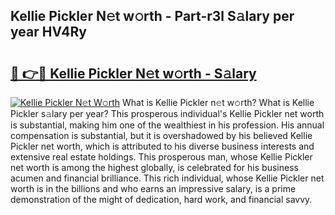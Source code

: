 ## Kellie Pickler N𝚎t w𝚘rth - Part-r3l S𝚊lary per year HV4Ry

# <h2><a href="http://gc48hx.nevu.top/?p=Kellie+Pickler">🔗 👉🔴 Kellie Pickler N𝚎t w𝚘rth - S𝚊lary</a></h2>

[![Kellie Pickler N𝚎t W𝚘rth](https://i.imgur.com/Oavwk0R.jpeg)](http://gc48hx.nevu.top/?p=Kellie+Pickler)
What is Kellie Pickler n𝚎t w𝚘rth? What is Kellie Pickler s𝚊lary per year?
This prosperous individual's Kellie Pickler net worth is substantial, making him one of the wealthiest in his profession. His annual compensation is substantial, but it is overshadowed by his believed Kellie Pickler net worth, which is attributed to his diverse business interests and extensive real estate holdings. This prosperous man, whose Kellie Pickler net worth is among the highest globally, is celebrated for his business acumen and financial brilliance. This rich individual, whose Kellie Pickler net worth is in the billions and who earns an impressive salary, is a prime demonstration of the might of dedication, hard work, and financial savvy.
